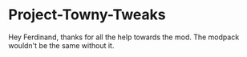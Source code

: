 # Project-Towny-Tweaks

Hey Ferdinand, thanks for all the help towards the mod. The modpack wouldn't be the same without it.

